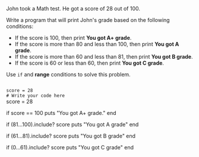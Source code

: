 John took a Math test.
He got a score of 28 out
of 100.

Write a program that
will print John's grade
based on the following
conditions:

* If the score is 100, then print **You got A+ grade**.
* If the score is more than 80 and less than 100, then print **You got A grade**.
* If the score is more than 60 and less than 81, then print **You got B grade**.
* If the score is 60 or less than 60, then print **You got C grade**.

Use `if` and **range** conditions to solve this problem.

<codeblock language="ruby" type="exercise" testMode="fixedInput">
<code>
score = 28
# Write your code here
</code>

<solution>
score = 28

if score == 100
  puts "You got A+ grade."
end

if (81...100).include? score
  puts "You got A grade"
end

if (61...81).include? score
  puts "You got B grade"
end

if (0...61).include? score
  puts "You got C grade"
end
</solution>
</codeblock>
